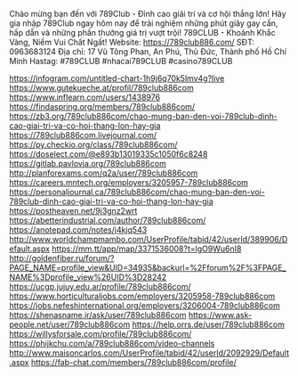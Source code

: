 

Chào mừng bạn đến với 789Club - Đỉnh cao giải trí và cơ hội thắng lớn! Hãy gia nhập 789Club ngay hôm nay để trải nghiệm những phút giây gay cấn, hấp dẫn và những phần thưởng giá trị vượt trội! 789CLUB - Khoảnh Khắc Vàng, Niềm Vui Chất Ngất!
Website: https://789club886.com/
SĐT: 0963683124
Địa chỉ: 17 Vũ Tông Phan, An Phú, Thủ Đức, Thành phố Hồ Chí Minh
Hastag: #789CLUB #nhacai789CLUB #casino789CLUB

https://infogram.com/untitled-chart-1h9j6q70k5lmv4g?live
https://www.gutekueche.at/profil/789club886com
https://www.inflearn.com/users/1438976
https://findaspring.org/members/789club886com/
https://zb3.org/789club886com/chao-mung-ban-den-voi-789club-dinh-cao-giai-tri-va-co-hoi-thang-lon-hay-gia
https://789club886com.livejournal.com/
https://py.checkio.org/class/789club886com/
https://doselect.com/@e893b13019335c1050f6c8248
https://gitlab.pavlovia.org/789club886com
http://planforexams.com/q2a/user/789club886com
https://careers.mntech.org/employers/3205957-789club886com
https://personaljournal.ca/789club886com/chao-mung-ban-den-voi-789club-dinh-cao-giai-tri-va-co-hoi-thang-lon-hay-gia
https://postheaven.net/9j3gnz2wrt
https://abetterindustrial.com/author/789club886com/
https://anotepad.com/notes/j4kjq543
http://www.worldchampmambo.com/UserProfile/tabid/42/userId/389906/Default.aspx
https://mm.tt/app/map/3371536008?t=lgO9Wu6nI8
http://goldenfiber.ru/forum/?PAGE_NAME=profile_view&UID=34935&backurl=%2Fforum%2F%3FPAGE_NAME%3Dprofile_view%26UID%3D28242
https://ucgp.jujuy.edu.ar/profile/789club886com/
https://www.horticulturaljobs.com/employers/3205958-789club886com
https://jobs.nefeshinternational.org/employers/3206004-789club886com
https://shenasname.ir/ask/user/789club886com
https://www.ask-people.net/user/789club886com
https://help.orrs.de/user/789club886com
https://willysforsale.com/profile/789club886com/
https://phijkchu.com/a/789club886com/video-channels
http://www.maisoncarlos.com/UserProfile/tabid/42/userId/2092929/Default.aspx
https://fab-chat.com/members/789club886com/profile/
